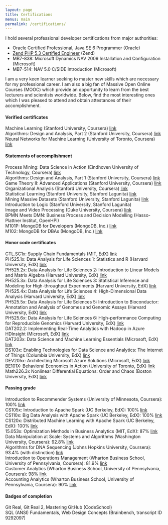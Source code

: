 ```yaml
---
layout: page
title: Certifications
menus: main
permalink: /certifications/
---
```


I hold several professional developer certifications from major authorities: 
- Oracle Certified Professional, Java SE 6 Programmer (Oracle)
- [Zend PHP 5.3 Certified Engineer](http://www.zend.com/en/yellow-pages/ZEND017489) (Zend) 
- MB7-838: Microsoft Dynamics NAV 2009 Installation and Configuration (Microsoft)
- MB7-514: NAV 5.0 C/SIDE Introduction (Microsoft)

I am a very keen learner seeking to master new skills which are necessary for my professional career. 
I am also a big fan of Massive Open Online Courses (MOOC) which provide an opportunity to learn from the best lecturers and scientists worldwide. 
Below, find the most interesting ones which I was pleased to attend and obtain attestances of their accomplishment.

#### Verified certificates

Machine Learning (Stanford University, Coursera) [link](https://www.coursera.org/account/accomplishments/records/WQXHDSZV52KJ)  
Algorithms: Design and Analysis, Part 2 (Stanford University, Coursera) [link](https://www.coursera.org/account/accomplishments/records/LJD2BVJCNYPZ)  
Neural Networks for Machine Learning (University of Toronto, Coursera) [link](https://www.coursera.org/account/accomplishments/verify/D5XDDDGQ5KLV)

#### Statements of accomplishment

Process Mining: Data Science in Action (Eindhoven University of Technology, Coursera) [link](https://www.dropbox.com/s/4grbgwnsqzo8i8o/Coursera%20procmin%202015.pdf?dl=0)  
Algorithms: Design and Analysis, Part 1 (Stanford University, Coursera) [link](https://www.dropbox.com/s/5x9jgcfd8h0lfmx/Coursera%20algo%202015.pdf?dl=0)  
Game Theory II: Advanced Applications (Stanford University, Coursera) [link](https://www.dropbox.com/s/lfo7q0rajzxju1j/Coursera%20gametheory2%202016.pdf?dl=0)  
Organizational Analysis (Stanford University, Coursera) [link](https://www.dropbox.com/s/ow15t6u6ho28i96/Coursera%20organalysis%202016.pdf?dl=0)  
Statistical Learning (Stanford University, Stanford Lagunita) [link](https://prod-cert-bucket.s3.amazonaws.com/downloads/b15dd621f6564c2e984128f75799c479/Statement.pdf)  
Mining Massive Datasets (Stanford University, Stanford Lagunita) [link](https://prod-cert-bucket.s3.amazonaws.com/downloads/942fe1bab5ac431aabeb9320ed7dc75f/Statement.pdf)  
Introduction to Logic (Stanford University, Stanford Lagunita)  
Image and Video Processing (Duke University, Coursera) [link](https://www.dropbox.com/s/czjnigpckomdtmm/Coursera%20images%202016.pdf?dl=0)  
BPMN Meets DMN: Business Process and Decision Modelling (Hasso-Plattner Institut, OpenHPI)  
M101P: MongoDB for Developers (MongoDB, Inc.) [link](http://university.mongodb.com/course_completion/92e460aafc78443ab25cd309f64c52c3)  
M102: MongoDB for DBAs (MongoDB, Inc.) [link](http://university.mongodb.com/course_completion/99abb2d08325425e9ccb2c2adc389f67)  

#### Honor code certificates 

CTL.SC1x: Supply Chain Fundamentals (MIT, EdX) [link](https://courses.edx.org/certificates/ec6ec073aba94d38a8d64b3b294dd002)  
PH525.1x: Data Analysis for Life Sciences 1: Statistics and R (Harvard University, EdX) [link](https://courses.edx.org/certificates/c3ff3391a88d472b8151d4d11e1cf64a)  
PH525.2x: Data Analysis for Life Sciences 2: Introduction to Linear Models and Matrix Algebra (Harvard University, EdX) [link](https://courses.edx.org/certificates/ef57ffdd119b48cf88b0a4c38d1202b4)  
PH525.3x: Data Analysis for Life Sciences 3: Statistical Inference and Modeling for High-throughput Experiments (Harvard University, EdX) [link](https://courses.edx.org/certificates/4d803eb809624355a24676fc026800ab)  
PH525.4x: Data Analysis for Life Sciences 4: High-Dimensional Data Analysis (Harvard University, EdX) [link](https://courses.edx.org/certificates/4ce52ddf31a948998e8dd36007d84498)  
PH525.5x: Data Analysis for Life Sciences 5: Introduction to Bioconductor: Annotation and Analysis of Genomes and Genomic Assays (Harvard University, EdX) [link](https://courses.edx.org/certificates/66f5c465ecbf47ccaafb32dca775d761)  
PH525.6x: Data Analysis for Life Sciences 6: High-performance Computing for Reproducible Genomics (Harvard University, EdX) [link](https://courses.edx.org/certificates/ec57f10fc66045e8b1115e1d11fb624e)  
DAT202.2: Implementing Real-Time Analytics with Hadoop in Azure HDInsight (Microsoft, EdX) [link](https://courses.edx.org/certificates/cd613877a12a4d4eafc5c453ff126f5b)  
DAT203x: Data Science and Machine Learning Essentials (Microsoft, EdX) [link](https://courses.edx.org/certificates/0094d130b58649d59054265f51770a74)  
DS103x: Enabling Technologies for Data Science and Analytics: The Internet of Things (Columbia University, EdX) [link](https://courses.edx.org/certificates/8c8bfe4d0e764760a5d0f61bc70106ee)  
DEV205x: Architecting Microsoft Azure Solutions (Microsoft, EdX) [link](https://courses.edx.org/certificates/cc03a4ea44d74707af2a06b9b785ca53)  
BE101X: Behavioral Economics in Action (University of Toronto, EdX) [link](https://courses.edx.org/certificates/fe0102e276cc45f1a0f82c004c63d2d0)  
Math226.3x Nonlinear Differential Equations: Order and Chaos (Boston University, EdX) [link](https://courses.edx.org/certificates/e70d4689696e43b285eef4eda0fcb2af)  

#### Passing grade

Introduction to Recommender Systems (University of Minnesota, Coursera): 100% [link](https://www.coursera.org/learn/recommender-systems)  
CS105x: Introduction to Apache Spark (UC Berkeley, EdX): 100% [link](https://courses.edx.org/courses/course-v1:BerkeleyX+CS105x+1T2016/info)  
CS110x: Big Data Analysis with Apache Spark (UC Berkeley, EdX): 100% [link](https://courses.edx.org/courses/course-v1:BerkeleyX+CS110x+2T2016/info)  
CS120x: Distributed Machine Learning with Apache Spark (UC Berkeley, EdX): 100% [link](https://courses.edx.org/courses/course-v1:BerkeleyX+CS120x+2T2016/info)  
15.053x: Optimization Methods in Business Analytics (MIT, EdX): 87% [link](https://courses.edx.org/courses/course-v1:MITx+15.053x+3T2016/info)  
Data Manipulation at Scale: Systems and Algorithms (Washington University, Coursera): 92.8% [link](https://www.coursera.org/learn/data-manipulation)  
Algorithms for DNA Sequencing (Johns Hopkins University, Coursera): 93.4% (with distinction) [link](https://www.coursera.org/course/ads1)  
Introduction to Operations Management (Wharton Business School, University of Pennsylvania, Coursera): 81.9% [link](https://www.coursera.org/learn/wharton-operations)  
Customer Analytics (Wharton Business School, University of Pennsylvania, Coursera): 98% [link](https://www.coursera.org/learn/wharton-customer-analytics)  
Accounting Analytics (Wharton Business School, University of Pennsylvania, Coursera): 90% [link](https://www.coursera.org/learn/accounting-analytics)  

#### Badges of completion

Git Real, Git Real 2, Mastering GitHub (CodeSchool)  
SQL (ANSI) Fundamentals, Web Design Concepts (Brainbench, transcript ID 9292097) 



